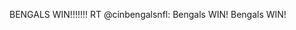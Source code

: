 <!--
id: 199074856
link: http://kevinisom.info/post/199074856/bengals-win-rt-cinbengalsnfl-bengals-win
slug: bengals-win-rt-cinbengalsnfl-bengals-win
date: Mon Sep 28 2009 23:56:40 GMT+1300 (NZDT)
raw: {"blog_name":"kevinisom","id":199074856,"post_url":"http://kevinisom.info/post/199074856/bengals-win-rt-cinbengalsnfl-bengals-win","slug":"bengals-win-rt-cinbengalsnfl-bengals-win","type":"text","date":"2009-09-28 10:56:40 GMT","timestamp":1254135400,"state":"published","format":"html","reblog_key":"4XOwBIl1","tags":[],"short_url":"http://tmblr.co/Zw68YyBtQGe","highlighted":[],"feed_item":"http://twitter.com/kev_nz/statuses/4428436435","from_feed_id":"650289","note_count":0,"title":null,"body":"<p>BENGALS WIN!!!!!!! RT @cinbengalsnfl: Bengals WIN! Bengals WIN!</p>"}
publish: 2009-09-028
tags: 
title: null
-->


BENGALS WIN!!!!!!! RT @cinbengalsnfl: Bengals WIN! Bengals WIN!


